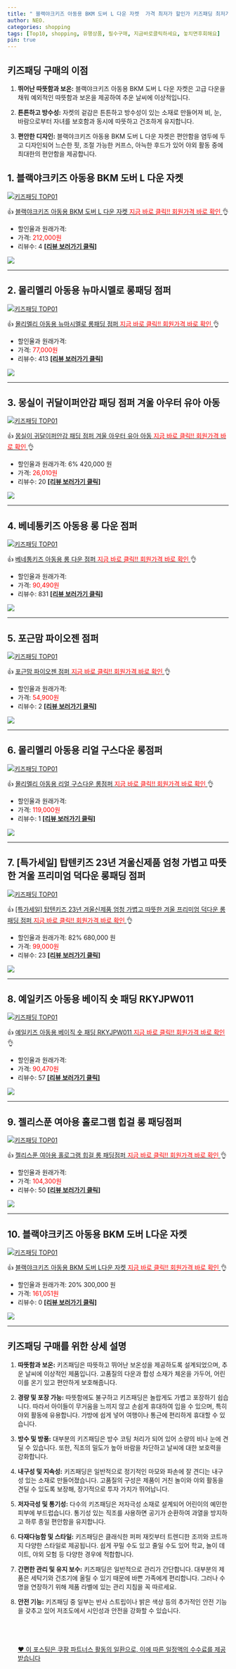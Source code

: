 ```yaml
---
title: " 블랙야크키즈 아동용 BKM 도버 L 다운 자켓  가격 최저가 할인가 키즈패딩 최저가 추천 제품 비교"
author: NEO.
categories: shopping
tags: [Top10, shopping, 유행상품, 필수구매, 지금바로클릭하세요, 놓치면후회해요]
pin: true
---
```

## 키즈패딩 구매의 이점
1. **뛰어난 따뜻함과 보온:** 블랙야크키즈 아동용 BKM 도버 L 다운 자켓은 고급 다운을 채워 예외적인 따뜻함과 보온을 제공하여 추운 날씨에 이상적입니다.

2. **튼튼하고 방수성:** 자켓의 겉감은 튼튼하고 방수성이 있는 소재로 만들어져 비, 눈, 바람으로부터 자녀를 보호함과 동시에 따뜻하고 건조하게 유지합니다.

3. **편안한 디자인:** 블랙야크키즈 아동용 BKM 도버 L 다운 자켓은 편안함을 염두에 두고 디자인되어 느슨한 핏, 조절 가능한 커프스, 아늑한 후드가 있어 야외 활동 중에 최대한의 편안함을 제공합니다.

   

## 1.  블랙야크키즈 아동용 BKM 도버 L 다운 자켓 

[![키즈패딩 TOP01](https://thumbnail7.coupangcdn.com/thumbnails/remote/490x490ex/image/retail/images/3370870308840019-d3fb06bf-69cc-42bb-9a77-e0768d67211e.jpg)](https://link.coupang.com/re/AFFSDP?lptag=AF3617701&subid=GithubCoopas&pageKey=7547941576&traceid=V0-153&itemId=19857331246&vendorItemId=87186898662)


👍 [ 블랙야크키즈 아동용 BKM 도버 L 다운 자켓  <font color=red> 지금 바로 클릭!! 회원가격 바로 확인 </font> ](https://link.coupang.com/re/AFFSDP?lptag=AF3617701&subid=GithubCoopas&pageKey=7547941576&traceid=V0-153&itemId=19857331246&vendorItemId=87186898662) 👌 


- 할인율과 원래가격: 
- 가격: <span style='color:red'>212,000원</span>
- 리뷰수: 4  [**[리뷰 보러가기 클릭]**](https://link.coupang.com/re/AFFSDP?lptag=AF3617701&subid=GithubCoopas&pageKey=7547941576&traceid=V0-153&itemId=19857331246&vendorItemId=87186898662)

[![](/discount_price.png)](https://link.coupang.com/re/AFFSDP?lptag=AF3617701&subid=GithubCoopas&pageKey=7547941576&traceid=V0-153&itemId=19857331246&vendorItemId=87186898662)

---


   

## 2.  몰리멜리 아동용 뉴마시멜로 롱패딩 점퍼 

[![키즈패딩 TOP01](https://thumbnail10.coupangcdn.com/thumbnails/remote/490x490ex/image/retail/images/1218504677426743-f297ff70-6f93-4141-b1d6-c3bc02740bd9.jpg)](https://link.coupang.com/re/AFFSDP?lptag=AF3617701&subid=GithubCoopas&pageKey=5882922127&traceid=V0-153&itemId=10323490053&vendorItemId=77605739910)


👍 [ 몰리멜리 아동용 뉴마시멜로 롱패딩 점퍼  <font color=red> 지금 바로 클릭!! 회원가격 바로 확인 </font> ](https://link.coupang.com/re/AFFSDP?lptag=AF3617701&subid=GithubCoopas&pageKey=5882922127&traceid=V0-153&itemId=10323490053&vendorItemId=77605739910) 👌 


- 할인율과 원래가격: 
- 가격: <span style='color:red'>77,000원</span>
- 리뷰수: 413  [**[리뷰 보러가기 클릭]**](https://link.coupang.com/re/AFFSDP?lptag=AF3617701&subid=GithubCoopas&pageKey=5882922127&traceid=V0-153&itemId=10323490053&vendorItemId=77605739910)

[![](/discount_price.png)](https://link.coupang.com/re/AFFSDP?lptag=AF3617701&subid=GithubCoopas&pageKey=5882922127&traceid=V0-153&itemId=10323490053&vendorItemId=77605739910)

---


   

## 3.  몽실이 귀달이퍼안감 패딩 점퍼 겨울 아우터 유아 아동 

[![키즈패딩 TOP01](https://thumbnail9.coupangcdn.com/thumbnails/remote/490x490ex/image/vendor_inventory/24d9/36d4eec52500c892fbae031b18b89bd48e163d81323135e325c88d93913c.jpg)](https://link.coupang.com/re/AFFSDP?lptag=AF3617701&subid=GithubCoopas&pageKey=6868302278&traceid=V0-153&itemId=16422122288&vendorItemId=83612994372)


👍 [ 몽실이 귀달이퍼안감 패딩 점퍼 겨울 아우터 유아 아동  <font color=red> 지금 바로 클릭!! 회원가격 바로 확인 </font> ](https://link.coupang.com/re/AFFSDP?lptag=AF3617701&subid=GithubCoopas&pageKey=6868302278&traceid=V0-153&itemId=16422122288&vendorItemId=83612994372) 👌 


- 할인율과 원래가격: 6%  420,000   원
- 가격: <span style='color:red'>26,010원</span>
- 리뷰수: 20  [**[리뷰 보러가기 클릭]**](https://link.coupang.com/re/AFFSDP?lptag=AF3617701&subid=GithubCoopas&pageKey=6868302278&traceid=V0-153&itemId=16422122288&vendorItemId=83612994372)

[![](/discount_price.png)](https://link.coupang.com/re/AFFSDP?lptag=AF3617701&subid=GithubCoopas&pageKey=6868302278&traceid=V0-153&itemId=16422122288&vendorItemId=83612994372)

---


   

## 4.  베네통키즈 아동용 롱 다운 점퍼 

[![키즈패딩 TOP01](https://thumbnail10.coupangcdn.com/thumbnails/remote/490x490ex/image/retail/images/1537519349190206-4fcd180a-7c7f-4047-91d4-d76ee8f6064c.jpg)](https://link.coupang.com/re/AFFSDP?lptag=AF3617701&subid=GithubCoopas&pageKey=7669889981&traceid=V0-153&itemId=20457444453&vendorItemId=87537415001)


👍 [ 베네통키즈 아동용 롱 다운 점퍼  <font color=red> 지금 바로 클릭!! 회원가격 바로 확인 </font> ](https://link.coupang.com/re/AFFSDP?lptag=AF3617701&subid=GithubCoopas&pageKey=7669889981&traceid=V0-153&itemId=20457444453&vendorItemId=87537415001) 👌 


- 할인율과 원래가격: 
- 가격: <span style='color:red'>90,490원</span>
- 리뷰수: 831  [**[리뷰 보러가기 클릭]**](https://link.coupang.com/re/AFFSDP?lptag=AF3617701&subid=GithubCoopas&pageKey=7669889981&traceid=V0-153&itemId=20457444453&vendorItemId=87537415001)

[![](/discount_price.png)](https://link.coupang.com/re/AFFSDP?lptag=AF3617701&subid=GithubCoopas&pageKey=7669889981&traceid=V0-153&itemId=20457444453&vendorItemId=87537415001)

---


   

## 5.  포근맘 파이오젠 점퍼 

[![키즈패딩 TOP01](https://thumbnail7.coupangcdn.com/thumbnails/remote/490x490ex/image/vendor_inventory/cca2/263aec22d2ea78e9f5d58fee1db7172b3e8eb2499256f43bc888cb9e4092.jpg)](https://link.coupang.com/re/AFFSDP?lptag=AF3617701&subid=GithubCoopas&pageKey=7621838617&traceid=V0-153&itemId=20209389344&vendorItemId=87299517392)


👍 [ 포근맘 파이오젠 점퍼  <font color=red> 지금 바로 클릭!! 회원가격 바로 확인 </font> ](https://link.coupang.com/re/AFFSDP?lptag=AF3617701&subid=GithubCoopas&pageKey=7621838617&traceid=V0-153&itemId=20209389344&vendorItemId=87299517392) 👌 


- 할인율과 원래가격: 
- 가격: <span style='color:red'>54,900원</span>
- 리뷰수: 2  [**[리뷰 보러가기 클릭]**](https://link.coupang.com/re/AFFSDP?lptag=AF3617701&subid=GithubCoopas&pageKey=7621838617&traceid=V0-153&itemId=20209389344&vendorItemId=87299517392)

[![](/discount_price.png)](https://link.coupang.com/re/AFFSDP?lptag=AF3617701&subid=GithubCoopas&pageKey=7621838617&traceid=V0-153&itemId=20209389344&vendorItemId=87299517392)

---


   

## 6.  몰리멜리 아동용 리얼 구스다운 롱점퍼 

[![키즈패딩 TOP01](https://thumbnail8.coupangcdn.com/thumbnails/remote/490x490ex/image/rs_quotation_api/qpkdduwp/96f146e8518442088f6b3869329a85b9.jpg)](https://link.coupang.com/re/AFFSDP?lptag=AF3617701&subid=GithubCoopas&pageKey=6269421092&traceid=V0-153&itemId=12812999632&vendorItemId=80078913950)


👍 [ 몰리멜리 아동용 리얼 구스다운 롱점퍼  <font color=red> 지금 바로 클릭!! 회원가격 바로 확인 </font> ](https://link.coupang.com/re/AFFSDP?lptag=AF3617701&subid=GithubCoopas&pageKey=6269421092&traceid=V0-153&itemId=12812999632&vendorItemId=80078913950) 👌 


- 할인율과 원래가격: 
- 가격: <span style='color:red'>119,000원</span>
- 리뷰수: 1  [**[리뷰 보러가기 클릭]**](https://link.coupang.com/re/AFFSDP?lptag=AF3617701&subid=GithubCoopas&pageKey=6269421092&traceid=V0-153&itemId=12812999632&vendorItemId=80078913950)

[![](/discount_price.png)](https://link.coupang.com/re/AFFSDP?lptag=AF3617701&subid=GithubCoopas&pageKey=6269421092&traceid=V0-153&itemId=12812999632&vendorItemId=80078913950)

---


   

## 7.  [특가세일] 탑텐키즈 23년 겨울신제품 엄청 가볍고 따뜻한 겨울 프리미엄 덕다운 롱패딩 점퍼 

[![키즈패딩 TOP01](https://thumbnail6.coupangcdn.com/thumbnails/remote/490x490ex/image/vendor_inventory/b91c/3acd88d11260fce8a31e74e4ff824e74aed93bb14827a214d4070bc8c4c5.jpg)](https://link.coupang.com/re/AFFSDP?lptag=AF3617701&subid=GithubCoopas&pageKey=7107397271&traceid=V0-153&itemId=17757616413&vendorItemId=84921969058)


👍 [ [특가세일] 탑텐키즈 23년 겨울신제품 엄청 가볍고 따뜻한 겨울 프리미엄 덕다운 롱패딩 점퍼  <font color=red> 지금 바로 클릭!! 회원가격 바로 확인 </font> ](https://link.coupang.com/re/AFFSDP?lptag=AF3617701&subid=GithubCoopas&pageKey=7107397271&traceid=V0-153&itemId=17757616413&vendorItemId=84921969058) 👌 


- 할인율과 원래가격: 82%  680,000   원
- 가격: <span style='color:red'>99,000원</span>
- 리뷰수: 23  [**[리뷰 보러가기 클릭]**](https://link.coupang.com/re/AFFSDP?lptag=AF3617701&subid=GithubCoopas&pageKey=7107397271&traceid=V0-153&itemId=17757616413&vendorItemId=84921969058)

[![](/discount_price.png)](https://link.coupang.com/re/AFFSDP?lptag=AF3617701&subid=GithubCoopas&pageKey=7107397271&traceid=V0-153&itemId=17757616413&vendorItemId=84921969058)

---


   

## 8.  예일키즈 아동용 베이직 숏 패딩 RKYJPW011 

[![키즈패딩 TOP01](https://thumbnail8.coupangcdn.com/thumbnails/remote/490x490ex/image/retail/images/2371193914101772-323e3ef9-c080-41e1-8c17-fd6afad854bc.jpg)](https://link.coupang.com/re/AFFSDP?lptag=AF3617701&subid=GithubCoopas&pageKey=7694183270&traceid=V0-153&itemId=20583094287&vendorItemId=87658180770)


👍 [ 예일키즈 아동용 베이직 숏 패딩 RKYJPW011  <font color=red> 지금 바로 클릭!! 회원가격 바로 확인 </font> ](https://link.coupang.com/re/AFFSDP?lptag=AF3617701&subid=GithubCoopas&pageKey=7694183270&traceid=V0-153&itemId=20583094287&vendorItemId=87658180770) 👌 


- 할인율과 원래가격: 
- 가격: <span style='color:red'>90,470원</span>
- 리뷰수: 57  [**[리뷰 보러가기 클릭]**](https://link.coupang.com/re/AFFSDP?lptag=AF3617701&subid=GithubCoopas&pageKey=7694183270&traceid=V0-153&itemId=20583094287&vendorItemId=87658180770)

[![](/discount_price.png)](https://link.coupang.com/re/AFFSDP?lptag=AF3617701&subid=GithubCoopas&pageKey=7694183270&traceid=V0-153&itemId=20583094287&vendorItemId=87658180770)

---


   

## 9.  젤리스푼 여아용 홀로그램 힙걸 롱 패딩점퍼 

[![키즈패딩 TOP01](https://thumbnail7.coupangcdn.com/thumbnails/remote/490x490ex/image/retail/images/2023/12/22/16/1/1f36e5f7-08bc-42c4-9faf-fe378c8f67cc.jpg)](https://link.coupang.com/re/AFFSDP?lptag=AF3617701&subid=GithubCoopas&pageKey=7778184942&traceid=V0-153&itemId=21016114152&vendorItemId=88147951875)


👍 [ 젤리스푼 여아용 홀로그램 힙걸 롱 패딩점퍼  <font color=red> 지금 바로 클릭!! 회원가격 바로 확인 </font> ](https://link.coupang.com/re/AFFSDP?lptag=AF3617701&subid=GithubCoopas&pageKey=7778184942&traceid=V0-153&itemId=21016114152&vendorItemId=88147951875) 👌 


- 할인율과 원래가격: 
- 가격: <span style='color:red'>104,300원</span>
- 리뷰수: 50  [**[리뷰 보러가기 클릭]**](https://link.coupang.com/re/AFFSDP?lptag=AF3617701&subid=GithubCoopas&pageKey=7778184942&traceid=V0-153&itemId=21016114152&vendorItemId=88147951875)

[![](/discount_price.png)](https://link.coupang.com/re/AFFSDP?lptag=AF3617701&subid=GithubCoopas&pageKey=7778184942&traceid=V0-153&itemId=21016114152&vendorItemId=88147951875)

---


   

## 10.  블랙야크키즈 아동용 BKM 도버 L다운 자켓 

[![키즈패딩 TOP01](https://thumbnail9.coupangcdn.com/thumbnails/remote/490x490ex/image/retail/images/2023/09/21/17/3/292b06c9-c7ca-4196-9617-6b8cf3c8eb95.jpg)](https://link.coupang.com/re/AFFSDP?lptag=AF3617701&subid=GithubCoopas&pageKey=7546541562&traceid=V0-153&itemId=19850340660&vendorItemId=87260418963)


👍 [ 블랙야크키즈 아동용 BKM 도버 L다운 자켓  <font color=red> 지금 바로 클릭!! 회원가격 바로 확인 </font> ](https://link.coupang.com/re/AFFSDP?lptag=AF3617701&subid=GithubCoopas&pageKey=7546541562&traceid=V0-153&itemId=19850340660&vendorItemId=87260418963) 👌 


- 할인율과 원래가격: 20%  300,000   원
- 가격: <span style='color:red'>161,051원</span>
- 리뷰수: 0  [**[리뷰 보러가기 클릭]**](https://link.coupang.com/re/AFFSDP?lptag=AF3617701&subid=GithubCoopas&pageKey=7546541562&traceid=V0-153&itemId=19850340660&vendorItemId=87260418963)

[![](/discount_price.png)](https://link.coupang.com/re/AFFSDP?lptag=AF3617701&subid=GithubCoopas&pageKey=7546541562&traceid=V0-153&itemId=19850340660&vendorItemId=87260418963)

---
## 키즈패딩 구매를 위한 상세 설명
1. **따뜻함과 보온:** 키즈패딩은 따뜻하고 뛰어난 보온성을 제공하도록 설계되었으며, 추운 날씨에 이상적인 제품입니다. 고품질의 다운과 합성 소재가 체온을 가두어, 어린이를 온기 있고 편안하게 보호해줍니다.

2. **경량 및 포장 가능:** 따뜻함에도 불구하고 키즈패딩은 놀랍게도 가볍고 포장하기 쉽습니다. 따라서 아이들이 무거움을 느끼지 않고 손쉽게 휴대하여 입을 수 있으며, 특히 야외 활동에 유용합니다. 가방에 쉽게 넣어 여행이나 통근에 편리하게 휴대할 수 있습니다.

3. **방수 및 방풍:** 대부분의 키즈패딩은 방수 코팅 처리가 되어 있어 소량의 비나 눈에 견딜 수 있습니다. 또한, 직조의 밀도가 높아 바람을 차단하고 날씨에 대한 보호력을 강화합니다.

4. **내구성 및 지속성:** 키즈패딩은 일반적으로 정기적인 마모와 파손에 잘 견디는 내구성 있는 소재로 만들어졌습니다. 고품질의 구성은 제품이 거친 놀이와 야외 활동을 견딜 수 있도록 보장해, 장기적으로 투자 가치가 뛰어납니다.

5. **저자극성 및 통기성:** 다수의 키즈패딩은 저자극성 소재로 설계되어 어린이의 예민한 피부에 부드럽습니다. 통기성 있는 직조를 사용하면 공기가 순환하여 과열을 방지하고 하루 종일 편안함을 유지합니다.

6. **다재다능함 및 스타일:** 키즈패딩은 클래식한 퍼퍼 재킷부터 트렌디한 조끼와 코트까지 다양한 스타일로 제공됩니다. 쉽게 꾸밀 수도 있고 줄일 수도 있어 학교, 놀이 데이트, 야외 모험 등 다양한 경우에 적합합니다.

7. **간편한 관리 및 유지 보수:** 키즈패딩은 일반적으로 관리가 간단합니다. 대부분의 제품은 세탁기와 건조기에 올릴 수 있기 때문에 바쁜 가족에게 편리합니다. 그러나 수명을 연장하기 위해 제품 라벨에 있는 관리 지침을 꼭 따르세요.

8. **안전 기능:** 키즈패딩 중 일부는 반사 스트립이나 밝은 색상 등의 추가적인 안전 기능을 갖추고 있어 저조도에서 시인성과 안전을 강화할 수 있습니다.<br><br><br><br><br> [ ❤  이 포스팅은 쿠팡 파트너스 활동의 일환으로, 이에 따른 일정액의 수수료를 제공받습니다](https://link.coupang.com/a/bcEFyh)